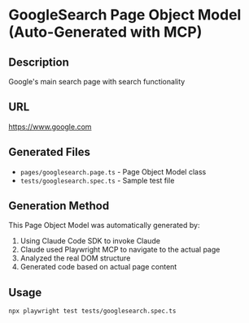 # GoogleSearch Page Object Model (Auto-Generated with MCP)

## Description
Google's main search page with search functionality

## URL
https://www.google.com

## Generated Files
- `pages/googlesearch.page.ts` - Page Object Model class
- `tests/googlesearch.spec.ts` - Sample test file

## Generation Method
This Page Object Model was automatically generated by:
1. Using Claude Code SDK to invoke Claude
2. Claude used Playwright MCP to navigate to the actual page
3. Analyzed the real DOM structure
4. Generated code based on actual page content

## Usage
```bash
npx playwright test tests/googlesearch.spec.ts
```
